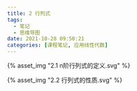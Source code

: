 ```yaml
---
title: 2 行列式
tags:
  - 笔记
  - 思维导图
date: 2021-10-28 09:50:21
categories: [课程笔记, 应用线性代数]
---
```


{% asset_img "2.1 n阶行列式的定义.svg" %}

<!--more-->

{% asset_img "2.2 行列式的性质.svg" %}
